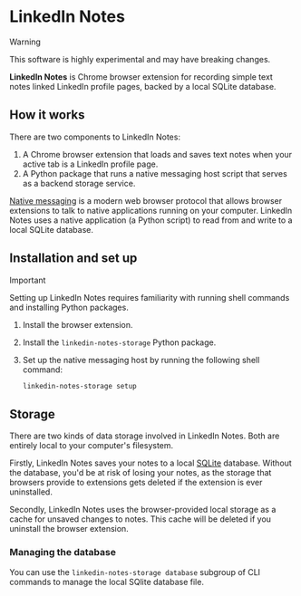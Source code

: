 # LinkedIn Notes

> [!WARNING]
> This software is highly experimental and may have breaking changes.

**LinkedIn Notes** is Chrome browser extension for recording simple text notes linked LinkedIn profile pages, backed by a local SQLite database.

## How it works

There are two components to LinkedIn Notes:

1. A Chrome browser extension that loads and saves text notes when your active tab is a LinkedIn profile page.
2. A Python package that runs a native messaging host script that serves as a backend storage service.

[Native messaging](https://developer.mozilla.org/en-US/docs/Mozilla/Add-ons/WebExtensions/Native_messaging) is a modern web browser protocol that allows browser extensions to talk to native applications running on your computer. LinkedIn Notes uses a native application (a Python script) to read from and write to a local SQLite database.

## Installation and set up

> [!IMPORTANT]
> Setting up LinkedIn Notes requires familiarity with running shell commands and installing Python packages.

1. Install the browser extension.
2. Install the `linkedin-notes-storage` Python package.
3. Set up the native messaging host by running the following shell command:

    ```bash
    linkedin-notes-storage setup
    ```

## Storage

There are two kinds of data storage involved in LinkedIn Notes. Both are entirely local to your computer's filesystem.

Firstly, LinkedIn Notes saves your notes to a local [SQLite](https://www.sqlite.org/) database. Without the database, you'd be at risk of losing your notes, as the storage that browsers provide to extensions gets deleted if the extension is ever uninstalled.

Secondly, LinkedIn Notes uses the browser-provided local storage as a cache for unsaved changes to notes. This cache will be deleted if you uninstall the browser extension.

### Managing the database

You can use the `linkedin-notes-storage database` subgroup of CLI commands to manage the local SQlite database file.
